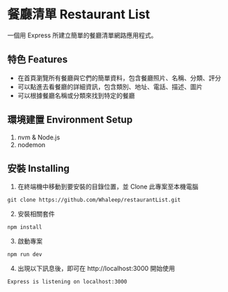 # 餐廳清單 Restaurant List
一個用 Express 所建立簡單的餐廳清單網路應用程式。

## 特色 Features
- 在首頁瀏覽所有餐廳與它們的簡單資料，包含餐廳照片、名稱、分類、評分
- 可以點進去看餐廳的詳細資訊，包含類別、地址、電話、描述、圖片
- 可以根據餐廳名稱或分類來找到特定的餐廳

## 環境建置 Environment Setup

1. nvm & Node.js
2. nodemon

## 安裝 Installing

1. 在終端機中移動到要安裝的目錄位置，並 Clone 此專案至本機電腦
```
git clone https://github.com/Whaleep/restaurantList.git
```
2. 安裝相關套件
```
npm install
```
3. 啟動專案
```
npm run dev
```
4. 出現以下訊息後，即可在 http://localhost:3000 開始使用
```
Express is listening on localhost:3000
```

